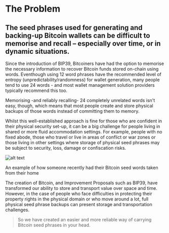 # The Problem

## The seed phrases used for generating and backing-up Bitcoin wallets can be difficult to memorise and recall – especially over time, or in dynamic situations.

Since the introduction of BIP39, Bitcoiners have had the option to memorise the necessary information to recover Bitcoin funds stored on-chain using words. Eventhough using 12 word phrases have the recommended level of entropy (unpredictability/randomness) for wallet generation, many people tend to use 24 words - and most wallet management solution providers typically recommend this too.

Memorising -and reliably recalling- 24 completely unrelated words isn't easy, though, which means that most people create and store physical backups of those words instead of committing them to memory.

Whilst this well-established approach is fine for those who are confident in their physical security set-up, it can be a big challenge for people living in shared or more fluid accommodation settings. For example, people with no fixed abode, those who travel or live in areas of conflict or war zones or those living in other settings where storage of physical seed phrases may be subject to security, loss, damage or confiscation risks.

![alt text](/tweet1.png)

<caption>An example of how someone recently had their Bitcoin seed words taken from their home</caption>

The creation of Bitcoin, and Improvement Proposals such as BIP39, have transformed our ability to store and transport value over space and time. However, in the case of people who face difficulties in protecting their property rights in the physical domain or who move around a lot, full physical seed phrase backups can present storage and transportation challenges.

> So we have created an easier and more reliable way of carrying Bitcoin seed phrases in your head.
